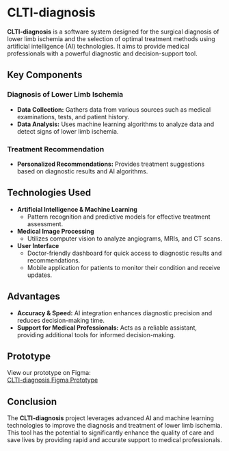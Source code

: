 # CLTI-diagnosis

**CLTI-diagnosis** is a software system designed for the surgical diagnosis of lower limb ischemia and the selection of optimal treatment methods using artificial intelligence (AI) technologies. It aims to provide medical professionals with a powerful diagnostic and decision-support tool.

## Key Components

### Diagnosis of Lower Limb Ischemia
- **Data Collection:** Gathers data from various sources such as medical examinations, tests, and patient history.
- **Data Analysis:** Uses machine learning algorithms to analyze data and detect signs of lower limb ischemia.

### Treatment Recommendation
- **Personalized Recommendations:** Provides treatment suggestions based on diagnostic results and AI algorithms.

## Technologies Used

- **Artificial Intelligence & Machine Learning**
  - Pattern recognition and predictive models for effective treatment assessment.
- **Medical Image Processing**
  - Utilizes computer vision to analyze angiograms, MRIs, and CT scans.
- **User Interface**
  - Doctor-friendly dashboard for quick access to diagnostic results and recommendations.
  - Mobile application for patients to monitor their condition and receive updates.

## Advantages

- **Accuracy & Speed:** AI integration enhances diagnostic precision and reduces decision-making time.
- **Support for Medical Professionals:** Acts as a reliable assistant, providing additional tools for informed decision-making.

## Prototype

View our prototype on Figma:  
[CLTI-diagnosis Figma Prototype](https://www.figma.com/design/hFuaCV29Qt04wKZWlTXj2b/Algorithm?node-id=0-1&t=Bc8HndDMw9KAaaEh-0)

## Conclusion

The **CLTI-diagnosis** project leverages advanced AI and machine learning technologies to improve the diagnosis and treatment of lower limb ischemia. This tool has the potential to significantly enhance the quality of care and save lives by providing rapid and accurate support to medical professionals.
